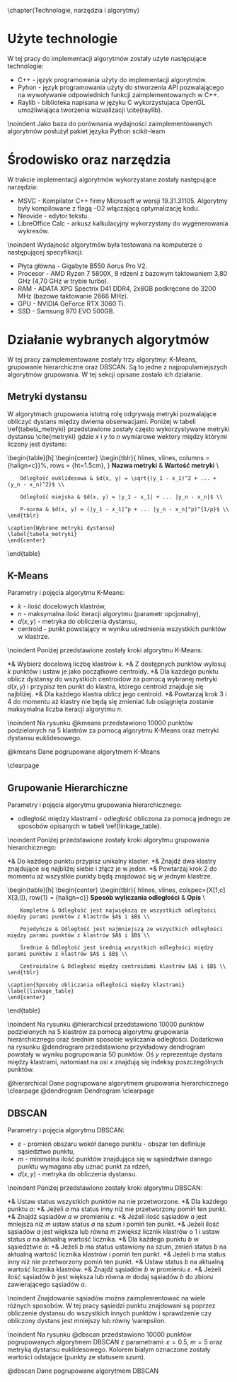 \chapter{Technologie, narzędzia i algorytmy}
# Użyte technologie
W tej pracy do implementacji algorytmów zostały użyte następujące technologie:

* C++ - język programowania użyty do implementacji algorytmów.
* Pyhon - język programowania użyty do stworzenia API pozwalającego na wywoływanie odpowiednich funkcji zaimplementowanych w C++.
* Raylib - biblioteka napisana w języku C wykorzystujaca OpenGL umożliwiająca tworzenia wizualizacji \cite{raylib}.

\noindent Jako baza do porównania wydajności zaimplementowanych algorytmów posłużył pakiet języka Python scikit-learn

# Środowisko oraz narzędzia
W trakcie implementacji algorytmów wykorzystane zostały następujące narzędzia:

* MSVC - Kompilator C++ firmy Microsoft w wersji 19.31.31105. Algorytmy były kompilowane z flagą -O2 włączającą optymalizację kodu.
* Neovide - edytor tekstu.
* LibreOffice Calc - arkusz kalkulacyjny wykorzystany do wygenerowania wykresów.

\noindent Wydajność algorytmów była testowana na komputerze o następującej specyfikacji:

* Płyta główna - Gigabyte B550 Aorus Pro V2.
* Procesor - AMD Ryzen 7 5800X, 8 rdzeni z bazowym taktowaniem 3,80 GHz (4,70 GHz w trybie turbo).
* RAM - ADATA XPG Spectrix D41 DDR4, 2x8GB podkręcone do 3200 MHz (bazowe taktowanie 2666 MHz).
* GPU - NVIDIA GeForce RTX 3060 Ti.
* SSD - Samsung 970 EVO 500GB.

# Działanie wybranych algorytmów
W tej pracy zaimplementowane zostały trzy algorytmy: K-Means, grupowanie hierarchiczne oraz DBSCAN. Są to jedne z 
najpopularniejszych algorytmów grupowania. W tej sekcji opisane zostało ich działanie.

## Metryki dystansu
W algorytmach grupowania istotną rolę odgrywają metryki pozwalające obliczyć dystans między dwiema obserwacjami. Poniżej w tabeli 
\ref{tabela_metryki} przedstawione zostały często wykorzystywane metryki dystansu \cite{metryki} gdzie $x$ i $y$ to $n$ wymiarowe wektory między 
którymi liczony jest dystans:

\begin{table}[h]
    \begin{center}
    \begin{tblr}{ hlines, vlines, columns = {halign=c}}%, rows = {ht=1.5cm},  } 
        **Nazwa metryki** & **Wartość metryki** \\ 
        
        Odległość euklidesowa & $d(x, y) = \sqrt{(y_1 - x_1)^2 + ... + (y_n - x_n)^2}$ \\ 
        
        Odległość miejska & $d(x, y) = |y_1 - x_1| + ... |y_n - x_n|$ \\ 
        
        P-norma & $d(x, y) = (|y_1 - x_1|^p + ... |y_n - x_n|^p)^{1/p}$ \\
    \end{tblr}

    \caption{Wybrane metryki dystansu}
    \label{tabela_metryki}
    \end{center}
\end{table}

## K-Means
Parametry i pojęcia algorytmu K-Means:

* $k$ - ilość docelowych klastrów,
* $n$ - maksymalna ilość iteracji algorytmu (parametr opcjonalny),
* $d(x, y)$ - metryka do obliczenia dystansu,
* centroid - punkt powstający w wyniku uśrednienia wszystkich punktów w klastrze.

\noindent Poniżej przedstawione zostały kroki algorytmu K-Means:

*& Wybierz docelową liczbę klastrów $k$.
*& Z dostępnych punktów wylosuj $k$ punktów i ustaw je jako początkowe centroidy.
*& Dla każdego punktu oblicz dystansy do wszystkich centroidów za pomocą wybranej metryki $d(x, y)$ i przypisz ten punkt do 
   klastra, którego centroid znajduje się najbliżej.
*& Dla każdego klastra oblicz jego centroid.
*& Powtarzaj krok 3 i 4 do momentu aż klastry nie będą się zmieniać lub osiągnięta zostanie maksymalna liczba iteracji algorytmu $n$.

\noindent Na rysunku @kmeans przedstawiono 10000 punktów podzielonych na 5 klastrów za pomocą algorytmu K-Means oraz metryki dystansu 
euklidesowego.

@kmeans Dane pogrupowane algorytmem K-Means

\clearpage
## Grupowanie Hierarchiczne
Parametry i pojęcia algorytmu grupowania hierarchicznego:
* odległość między klastrami - odległość obliczona za pomocą jednego ze sposobów opisanych w tabeli \ref{linkage_table}. 

\noindent Poniżej przedstawione zostały kroki algorytmu grupowania hierarchicznego:

*& Do każdego punktu przypisz unikalny klaster.
*& Znajdź dwa klastry znajdujące się najbliżej siebie i złącz je w jeden.
*& Powtarzaj krok 2 do momentu aż wszystkie punkty będą znajdować się w jednym klastrze.

\begin{table}[h]
    \begin{center}
    \begin{tblr}{ hlines, vlines, colspec={X[1,c] X[3,l]}, row{1} = {halign=c}}
        **Sposób wyliczania odległości** & **Opis** \\ 
        
        Kompletne & Odległość jest największą ze wszystkich odległości między parami punktów z klastrów $A$ i $B$ \\

        Pojedyńcze & Odległość jest najmniejszą ze wszystkich odległości między parami punktów z klastrów $A$ i $B$ \\
        
        Średnie & Odległość jest średnią wszystkich odległości między parami punktów z klastrów $A$ i $B$ \\
        
        Centroidalne & Odległość między centroidami klastrów $A$ i $B$ \\
    \end{tblr}

    \caption{Sposoby obliczania odległości między klastrami}
    \label{linkage_table}
    \end{center}
\end{table}

\noindent Na rysunku @hierarchical przedstawiono 10000 punktów podzielonych na 5 klastrów za pomocą algorytmu grupowania hierarchicznego 
oraz średnim sposobie wyliczania odległości. Dodatkowo na rysunku @dendrogram przedstawiono przykładowy dendrogram powstały w 
wyniku pogrupowania 50 punktów. Oś $y$ reprezentuje dystans między klastrami, natomiast na osi $x$ znajdują się indeksy poszczególnych 
punktów.

@hierarchical Dane pogrupowane algorytmem grupowania hierarchicznego
\clearpage
@dendrogram Dendrogram
\clearpage

## DBSCAN
Parametry i pojęcia algorytmu DBSCAN:

* $\varepsilon$ - promień obszaru wokół danego punktu - obszar ten definiuje sąsiedztwo punktu,
* $m$ - minimalna ilość punktów znajdująca się w sąsiedztwie danego punktu wymagana aby uznać punkt za rdzeń,
* $d(x, y)$ - metryka do obliczenia dystansu.

\noindent Poniżej przedstawione zostały kroki algorytmu DBSCAN:

*& Ustaw status wszystkich punktów na nie przetworzone.
*& Dla każdego punktu $a$:
    *& Jeżeli $a$ ma status inny niż nie przetworzony pomiń ten punkt.
    *& Znajdź sąsiadów $a$ w promieniu $\varepsilon$.
    *& Jeżeli ilość sąsiadów $a$ jest mniejsza niż $m$ ustaw status $a$ na szum i pomiń ten punkt.
    *& Jeżeli ilość sąsiadów $a$ jest większa lub równa $m$ zwiększ licznik klastrów o 1 i ustaw status $a$ na aktualną wartość licznika.
    *& Dla każdego punktu $b$ w sąsiedztwie $a$:
        *& Jeżeli $b$ ma status ustawiony na szum, zmień status $b$ na aktualną wartość licznika klastrów i pomiń ten punkt.
        *& Jeżeli $b$ ma status inny niż nie przetworzony pomiń ten punkt.
        *& Ustaw status $b$ na aktualną wartość licznika klastrów.
        *& Znajdź sąsiadów $b$ w promieniu $\varepsilon$.
        *& Jeżeli ilość sąsiadów $b$ jest większa lub równa $m$ dodaj sąsiadów $b$ do zbioru zawierającego sąsiadów $a$.

\noindent Znajdowanie sąsiadów można zaimplementować na wiele różnych sposobów. W tej pracy sąsiedzi punktu znajdowani są poprzez 
obliczenie dystansu do wszystkich innych punktów i sprawdzenie czy obliczony dystans jest mniejszy lub równy \varepsilon.

\noindent Na rysunku @dbscan przedstawiono 10000 punktów pogrupowanych algorytmem DBSCAN z parametrami: $\varepsilon = 0.5$, 
$m = 5$ oraz metryką dystansu euklidesowego. Kolorem białym oznaczone zostały wartości odstające (punkty ze statusem szum).

@dbscan Dane pogrupowane algorytmem DBSCAN

